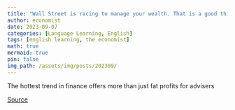 ```yaml
---
title: "Wall Street is racing to manage your wealth. That is a good thing"
author: economist
date: 2023-09-07
categories: [Language Learning, English]
tags: [english learning, the economist]
math: true
mermaid: true
pin: false
img_path: /assets/img/posts/202309/
---
```


The hottest trend in finance offers more than just fat profits for advisers



[Source](https://www.economist.com/leaders/2023/09/07/wall-street-is-racing-to-manage-your-wealth-that-is-a-good-thing)
